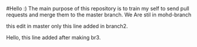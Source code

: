 
#Hello :)
The main purpose of this repository is to train my self to send pull requests and merge  them to the master branch.
We Are stil in mohd-branch


this edit in master only
this line added in branch2.

Hello, this line added after making br3.
